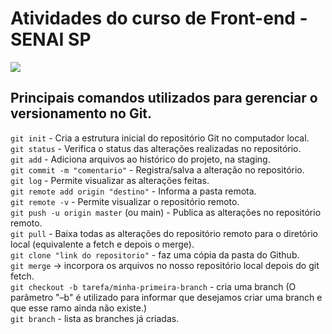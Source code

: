 # Atividades do curso de Front-end - SENAI SP 
![](https://cdn.iconscout.com/icon/free/png-256/git-2752184-2285001.png)
## Principais comandos utilizados para gerenciar o versionamento no Git. <br>
`git init` - Cria a estrutura inicial do repositório Git no computador local.\
`git status` - Verifica o status das alterações realizadas no repositório.\
`git add` - Adiciona arquivos ao histórico do projeto, na staging.\
`git commit -m "comentario"` - Registra/salva a alteração no repositório.\
`git log` - Permite visualizar as alterações feitas.\
`git remote add origin "destino"` - Informa a pasta remota.\
`git remote -v` - Permite visualizar o repositório remoto.\
`git push -u origin master` (ou main) - Publica as alterações no repositório remoto.\
`git pull` - Baixa todas as alterações do repositório remoto para o diretório local (equivalente a fetch e depois o merge).\
`git clone "link do repositorio"` - faz uma cópia da pasta do Github.\
`git merge` -> incorpora os arquivos no nosso repositório local depois do git fetch.\
`git checkout -b tarefa/minha-primeira-branch` - cria uma branch (O parâmetro "–b" é utilizado para informar que desejamos criar uma branch e que esse ramo ainda não existe.)\
`git branch` - lista as branches já criadas.

